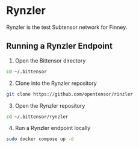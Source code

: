 # Rynzler

Rynzler is the test Subtensor network for Finney. 

## Running a Rynzler Endpoint

1. Open the Bittensor directory
```bash
cd ~/.bittensor
```

2. Clone into the Rynzler repository
```bash
git clone https://github.com/opentensor/rinzler
```

3. Open the Rynzler repository
```bash
cd ~/.bittensor/rynzler
```

4. Run a Rynzler endpoint locally
```bash
sudo docker compose up -d
```